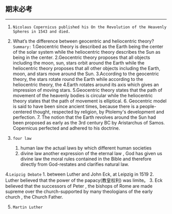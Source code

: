 ## 期末必考 ##
______
1. `Nicolaus Copernicus published his On the Revolution of the Heavenly Spheres in 1543 and died.`
2. What’s the difference between geocentric and heliocentric theory?
    `Summary:`
    1.Geocentric theory is described as the Earth being the center of the solar system while the heliocentric theory describes the Sun as being in the center.
    2.Geocentric theory proposes that all objects including the moon, sun, stars orbit around the Earth while the heliocentric theory proposes that all other objects including the Earth, moon, and stars move around the Sun.
    3.According to the geocentric theory, the stars rotate round the Earth while according to the heliocentric theory, the 
    4.Earth  rotates around its axis which gives an impression of moving stars.
    5.Geocentric theory states that the path of movement of the heavenly bodies is circular while the heliocentric theory states that the path of movement is elliptical.
    6. Geocentric model is said to have been since ancient times, because there is a people-centered thought, respected by religion, by Ptolemy's development and perfection.
    7. The notion that the Earth revolves around the Sun had been proposed as early as the 3rd century BC by Aristarchus of Samos. Copernicus perfected and adhered to his doctrine.
   
3. `four law`
    1. human law
        the actual laws by which different  human societies 
    2. divine law
        another expression of the eternal law , God has given us divine law the moral rules contained in the Bible and therefore directly from God-restates and clarifies natural law.
        
4.`Leipzig Debate`
    1. between Luther and John Eck, at Leipzig in 1519
    2. Luther believed that the power of the papacy(教皇权利) was limite。
    3. Eck believed that the successors of Peter , the bishops of Rome are made supreme over the church-supported by many theologians of the early church , the Church Father.
    
5. `Martin Luther`
    
